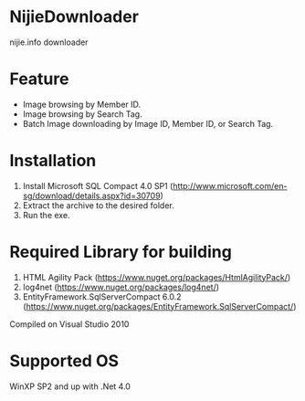 NijieDownloader
===============

nijie.info downloader

Feature
===============
- Image browsing by Member ID.
- Image browsing by Search Tag.
- Batch Image downloading by Image ID, Member ID, or Search Tag.

Installation
===============
1. Install Microsoft SQL Compact 4.0 SP1 (http://www.microsoft.com/en-sg/download/details.aspx?id=30709)
2. Extract the archive to the desired folder.
3. Run the exe.

Required Library for building
===============
1. HTML Agility Pack (https://www.nuget.org/packages/HtmlAgilityPack/)
2. log4net (https://www.nuget.org/packages/log4net/)
3. EntityFramework.SqlServerCompact 6.0.2 (https://www.nuget.org/packages/EntityFramework.SqlServerCompact/)

Compiled on Visual Studio 2010

Supported OS
===============
WinXP SP2 and up with .Net 4.0
